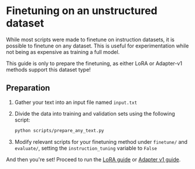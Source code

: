 # Finetuning on an unstructured dataset

While most scripts were made to finetune on instruction datasets, it is possible to finetune on any dataset. This is useful for experimentation while not being as expensive as training a full model.

This guide is only to prepare the finetuning, as either LoRA or Adapter-v1 methods support this dataset type!

## Preparation

1. Gather your text into an input file named `input.txt`
2. Divide the data into training and validation sets using the following script:

    ```bash
    python scripts/prepare_any_text.py
    ```

3. Modify relevant scripts for your finetuning method under `finetune/` and `evaluate/`, setting the `instruction_tuning` variable to `False`

And then you're set! Proceed to run the [LoRA guide](./finetune_lora.md) or [Adapter v1 guide](./finetune_adapter.md).